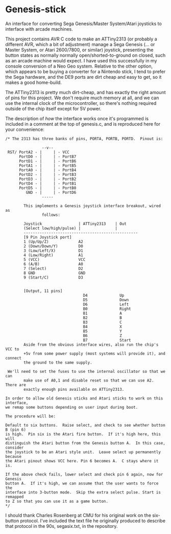 # Genesis-stick
An interface for converting Sega Genesis/Master System/Atari joysticks to interface with arcade machines.

This project contains AVR C code to make an ATTiny2313 (or probably a different AVR, which a bit of adjustment)
manage a Sega Genesis (... or Master System, or Atari 2600/7800, or similar) joystick, presenting the button 
states as normally normally open/shorted-to-ground on closed, such as an arcade machine would expect.  I have
used this successfully in my console conversion of a Neo Geo system.  Relative to the other option, which 
appears to be buying a converter for a Nintendo stick, I tend to prefer the Sega hardware, and the DE9 ports 
are dirt cheap and easy to get, so it makes a good home-build.

The ATTiny2313 is pretty much dirt-cheap, and has exactly the right amount of pins for this project.
We don't require much memory at all, and we can use the internal clock of the microcontroller, so 
there's nothing required outside of the chip itself except for 5V power.

The description of *how* the interface works once it's programmed is included in a comment at the top of genesis.c,
and is reproduced here for your convenience:

```
/* The 2313 has three banks of pins, PORTA, PORTB, PORTD.  Pinout is:

                --v--
 RST/ PortA2 - |     | - VCC
      PortD0 - |     | - PortB7
      PortD1 - |     | - PortB6
      PortA1 - |     | - PortB5
      PortA0 - |     | - PortB4
      PortD2 - |     | - PortB3
      PortD3 - |     | - PortB2
      PortD4 - |     | - PortB1
      PortD5 - |     | - PortB0
         GND - |     | - PortD6
                -----

        This implements a Genesis joystick interface breakout, wired as 
                follows:

        Joystick                | ATTiny2313    | Out
        (Select low/high/pulse) |               |  
        --------------------------------------------------
        [9 Pin Joystick port]
        1 (Up/Up/Z)             A2
        2 (Down/Down/Y)         D0
        3 (Low/Left/X)          D1
        4 (Low/Right)           A1
        5 (VCC)                 VCC
        6 (A/B)                 A0
        7 (Select)              D2
        8 GND                   GND
        9 (Start/C)             D3


        [Output, 11 pins]
                                  D4              Up
                                  D5              Down
                                  D6              Left
                                  B0              Right
                                  B1              A
                                  B2              B
                                  B3              C
                                  B4              X
                                  B5              Y
                                  B6              Z
                                  B7              Start
        Aside from the obvious interface wires, also run the chip's VCC to 
        +5v from some power supply (most systems will provide it), and connect
        the ground to the same supply.                  

 We'll need to set the fuses to use the internal oscillator so that we can
        make use of A0,1 and disable reset so that we can use A2.  There are
        exactly enough pins available on ATTiny2313.

In order to allow old Genesis sticks and Atari sticks to work on this interface,
we remap some buttons depending on user input during boot.

The procedure will be: 

Default to six buttons.  Raise select, and check to see whether button B (pin 6)
is high.  Pin six is the Atari fire button.  If it's high here, this will
distinguish the Atari button from the Genesis button A.  In this case, consider
the joystick to be an Atari style unit.  Leave select up permanently because
the Atari pinout shows VCC here. Pin 6 becomes A.  C stays where it is.

If the above check fails, lower select and check pin 6 again, now for Genesis
button A.  If it's high, we can assume that the user wants to force the
interface into 3-button mode.  Skip the extra select pulse. Start is remapped
to Z so that you can use it as a game button.
*/
```


I should thank Charles Rosenberg at CMU for his original work on the six-button protocol.  I've included the text 
file he originally produced to describe that protocol in the 90s, segasix.txt, in the repository.
